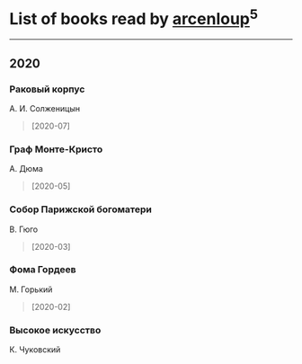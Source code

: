 # List of books read by [arcenloup](https://plus.google.com/u/0/116941085634604796026/)<sup>5</sup>
---

## 2020

### Раковый корпус
А. И. Солженицын
> [2020-07] 


### Граф Монте-Кристо
А. Дюма
> [2020-05] 


### Собор Парижской богоматери
В. Гюго
> [2020-03] 


### Фома Гордеев
М. Горький
> [2020-02] 


### Высокое искусство
К. Чуковский



